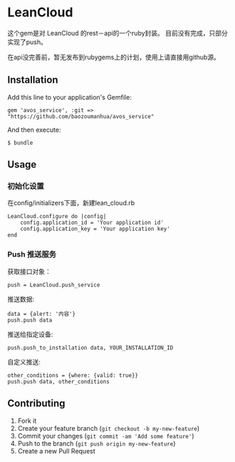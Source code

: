 # LeanCloud

这个gem是对 LeanCloud 的rest－api的一个ruby封装。
目前没有完成，只部分实现了push。

在api没完善前，暂无发布到rubygems上的计划，使用上请直接用github源。

## Installation

Add this line to your application's Gemfile:

    gem 'avos_service', :git => "https://github.com/baozoumanhua/avos_service"

And then execute:

    $ bundle

## Usage

### 初始化设置

在config/initializers下面，新建lean_cloud.rb

	LeanCloud.configure do |config|
  		config.application_id = 'Your application id'
  		config.application_key = 'Your application key'
	end

### Push 推送服务

获取接口对象：

	push = LeanCloud.push_service
	
推送数据:

	data = {alert: '内容'}
	push.push data
	
推送给指定设备:

	push.push_to_installation data, YOUR_INSTALLATION_ID
	
自定义推送:

	other_conditions = {where: {valid: true}}
	push.push data, other_conditions
	

## Contributing

1. Fork it
2. Create your feature branch (`git checkout -b my-new-feature`)
3. Commit your changes (`git commit -am 'Add some feature'`)
4. Push to the branch (`git push origin my-new-feature`)
5. Create a new Pull Request
